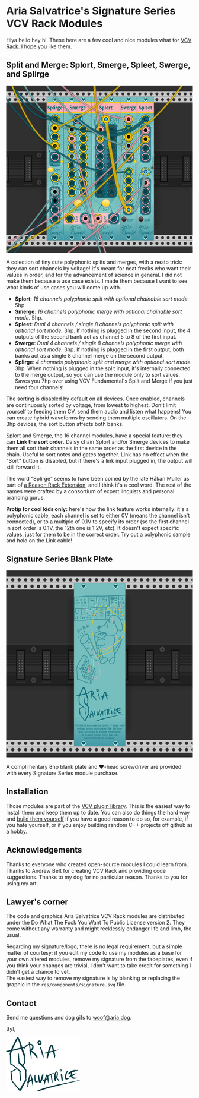 Aria Salvatrice's Signature Series VCV Rack Modules
===================================================

Hiya hello hey hi. These here are a few cool and nice modules what for [VCV Rack](https://vcvrack.com/). I hope you like them.


Split and Merge: Splort, Smerge, Spleet, Swerge, and Splirge
------------------------------------------------------------

![Splirge](/doc/split.png)

A colection of tiny cute polyphonic splits and merges, with a neato trick: they can sort channels by voltage! It's meant for neat freaks who want their values in order, and for the advancement of science in general. I did not make them because a use case exists. I made them because I want to see what kinds of use cases you will come up with. 

- **Splort**: _16 channels polyphonic split with optional chainable sort mode._ 5hp.
- **Smerge**: _16 channels polyphonic merge with optional chainable sort mode._ 5hp.
- **Spleet**: _Dual 4 channels / single 8 channels polyphonic split with optional sort mode._ 3hp. If nothing is plugged in the second input, the 4 outputs of the second bank act as channel 5 to 8 of the first input. 
- **Swerge**: _Dual 4 channels / single 8 channels polyphonic merge with optional sort mode._ 3hp. If nothing is plugged in the first output, both banks act as a single 8 channel merge on the second output.
- **Splirge**: _4 channels polyphonic split and merge with optional sort mode._ 3hp. When nothing is plugged in the split input, it's internally connected to the merge output, so you can use the module only to sort values. Saves you 7hp over using VCV Fundamental's Split and Merge if you just need four channels! 

The sorting is disabled by default on all devices. Once enabled, channels are continuously sorted by voltage, from lowest to highest. Don't limit yourself to feeding them CV, send them audio and listen what happens! You can create hybrid waveforms by sending them multiple oscillators. On the 3hp devices, the sort button affects both banks.

Splort and Smerge, the 16 channel modules, have a special feature: they can **Link the sort order**. Daisy chain Splort and/or Smerge devices to make them all sort their channels in the same order as the first device in the chain. Useful to sort notes and gates together. Link has no effect when the "Sort" button is disabled, but if there's a link input plugged in, the output will still forward it.

The word "Splirge" seems to have been coined by the late Håkan Müller as part of [a Reason Rack Extension](https://www.reasonstudios.com/shop/rack-extension/mxsplirger-cv-flexible-split-merge/), and I think it's a cool word. The rest of the names were crafted by a consortium of expert linguists and personal branding gurus. 

**Protip for cool kids only:** here's how the link feature works internally: it's a polyphonic cable, each channel is set to either 0V (means the channel isn't connected), or to a multiple of 0.1V to specify its order (so the first channel in sort order is 0.1V, the 12th one is 1.2V, etc). It doesn't expect specific values, just for them to be in the correct order. Try out a polyphonic sample and hold on the Link cable! 


Signature Series Blank Plate
----------------------------

![Blank Plate](/doc/blank.png)

A complimentary 8hp blank plate and ♥-head screwdriver are provided with every Signature Series module purchase.


Installation
------------

Those modules are part of the [VCV plugin library](https://vcvrack.com/plugins.html). This is the easiest way to install them and keep them up to date. You can also do things the hard way and [build them yourself](https://vcvrack.com/manual/Building#building-rack-plugins) if you have a good reason to do so, for example, if you hate yourself, or if you enjoy building random C++ projects off github as a hobby.




Acknowledgements
----------------

Thanks to everyone who created open-source modules I could learn from. Thanks to Andrew Belt for creating VCV Rack and providing code suggestions. Thanks to my dog for no particular reason. Thanks to you for using my art.




Lawyer's corner
---------------

The code and graphics Aria Salvatrice VCV Rack modules are distributed under the Do What The Fuck You Want To Public License version 2. They come without any warranty and might recklessly endanger life and limb, the usual.

Regarding my signature/logo, there is no legal requirement, but a simple matter of courtesy: if you edit my code to use my modules as a base for your own altered modules, remove my signature from the faceplates, even if you think your changes are trivial, I don't want to take credit for something I didn't get a chance to vet.    
The easiest way to remove my signature is by blanking or replacing the graphic in the `res/components/signature.svg` file.




Contact
-------

Send me questions and dog gifs to <woof@aria.dog>. 

ttyl,

![Aria Salvatrice](/doc/signature.png)







<!-- SPOILER WARNING

THESE MODULES ARE IN DEVELOPMENT 

DO NOT READ

Pitch Bend: Big Bend and Bendlet
--------------------------------

![Big Bend and Bendlet](/doc/bend.png)

**Polyphonic quantizing pitchbend helper**. Add it between your MIDI keyboard and your oscillator to get some dope glissandi and portamenti (it's polyphonic, so I get to use the fancy Italian plural, deal) or play it with your mouse: the knob quickly springs back in place, like on real hardware. 

These modules provide a zero setup building block of a keyboard synth, and I hope you will also find horrific ways to misuse them for unintended purposes.

Both modules offer the same features. Bendlet conceals them all in the right click menu, while Big Bend exposes them all, and lets you control many via CV. If virtual rack space usage isn't a concern, use Big Bend. 

The big knob only springs back if you control it with your mouse. To use this module with a physical pitchbend wheel, plug in a cable from a MIDI-CV's PW output to the module's PW input.    
Controlling the knob with MIDI automation makes it spring back once it stops receiving input: to obtain smooth results with a device such as [stoermelder ReMOVE Lite](https://github.com/stoermelder/vcvrack-packone/blob/v1/docs/ReMove.md), set it to the highest sampling rate you can.

The modules are polyphonic, and apply the same settings to every note received. Split the channels and use multiple instances for interesting effects!

Neato party tricks you simply must attempt with these modules:

- **Quantized bend**: make pitchbend expressed in scale degrees rather than semitones. Always end up in tune when you push the bend all way up and down!
- **Quantized output**: quantize the input so it matches a scale, quantize the output to get a  glissando with discrete steps, or do both if you do not know fear. (Bonus: you can use the module purely as a quantizer, if you like its color more than the 26 other quantizers available.)
- **Huge range**. Up to 120 semitones (±5V). Do I sound like I'm joking? I'm not joking, punk. I'm giving you a whole 120 semitones pitchbend. I'm that overly literal genie giving you exactly what you ask for without regard for the consequences. With great range comes great irresponsibility.

If you don't plug in anything to the V/Oct input, it centers on zero, letting you use the module purely as a knob that springs back in place. 

The quantizer employs sacred "Twelve tone equal temperament" mathematics.



Pitch Bend: Bendlet
-------------------

![Big Bend and Bendlet](/doc/bend.png)

**Polyphonic pitchbend helper**. Add it between your MIDI keyboard and your oscillator to get some dope portamenti (it's polyphonic, so I get to use the fancy Italian plural, deal) or play it with your mouse: the knob quickly springs back in place, like on real hardware. 

This module provides a zero setup building block of a keyboard synth, and I hope you will also find horrific ways to misuse it for unintended purposes.

Bendlet conceals a few tricks in its right click menu, all of them self-explanatory.

The big knob only springs back if you control it with your mouse. To use this module with a physical pitchbend wheel, plug in a cable from a MIDI-CV's PW output to the module's PW input.    
Controlling the knob with MIDI automation in not recommennded.

The module is polyphonic, and applies the same settings to every note received. 

This is the first module in the pitch bend suite - a version with advanced quantizing features is in development.


-->
